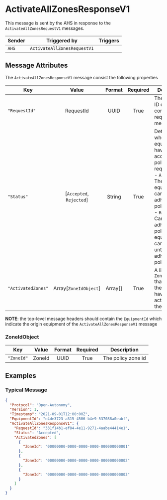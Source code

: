# ActivateAllZonesResponseV1

This message is sent by the AHS in response to the `ActivateAllZonesRequestV1` messages.

| Sender | Triggered by | Triggers |
| --- | --- | --- |
| `AHS`  | `ActivateAllZonesRequestV1` |  |


## Message Attributes

The `ActivateAllZonesResponseV1` message consist the following properties

| Key | Value | Format | Required | Description |
| --- | :---: | :---: | :---: | --- |
| `"RequestId"` | RequestId | UUID | True |The request ID of the corresponding request message |
| `"Status"` | [`Accepted`, `Rejected`] | String | True | Determine whether the equipment have accepted the policy zones request. <br/> - `Accepted`: The equipment can and adhere to the policy zonees. <br/> - `Rejected`: Cannot adhere to the policy. The equipment cannot move until it can adhere to the policies |
| `"ActivatedZones"` | Array[`ZoneIdObject`] | Array[] | True | A list of `ZoneIdObject` that indicates the zones that have been activated by the equipment |

**NOTE**: the top-level message headers should contain the `EquipmentId` which indicate the origin equipment of the `ActivateAllZonesResponseV1` message 

### ZoneIdObject
| Key | Value | Format | Required | Description |
| --- | :---: | :---: | :---: | --- |
| `"ZoneId"` | ZoneId | UUID | True | The policy zone id |


## Examples
### Typical Message
```JSON
{
  "Protocol": "Open-Autonomy",
  "Version": 1,
  "Timestamp": "2021-09-01T12:00:00Z",
  "EquipmentId": "e4de3723-a315-4506-b4e9-537088a0eabf",
  "ActivateAllZonesResponseV1": {
    "RequestId": "331f14b1-ef84-4e11-9271-4aabe44414e1",
    "Status": "Accepted",
    "ActivatedZones": [
      {
        "ZoneId": "00000000-0000-0000-0000-000000000001"
      },
      {
        "ZoneId": "00000000-0000-0000-0000-000000000002"
      },
      {
        "ZoneId": "00000000-0000-0000-0000-000000000003"
      }
    ]
  } 
}
```

